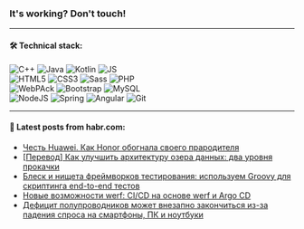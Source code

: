 ### It's working? Don't touch!

---

#### 🛠️ Technical stack:

![C++](https://img.shields.io/badge/C++-informational?logo=c%2B%2B&style=flat&logoColor=white&color=9C033A)
![Java](https://img.shields.io/badge/Java-informational?logo=java&style=flat&logoColor=white&color=007396)
![Kotlin](https://img.shields.io/badge/Kotlin-informational?logo=Kotlin&style=flat&logoColor=white&color=0095D5)
![JS](https://img.shields.io/badge/JS-informational?logo=javaScript&style=flat&logoColor=black&color=F7Df1E) <br>
![HTML5](https://img.shields.io/badge/HTML5-informational?logo=html5&style=flat&logoColor=white&color=E34F26)
![CSS3](https://img.shields.io/badge/CSS3-informational?logo=css3&style=flat&logoColor=white&color=157286)
![Sass](https://img.shields.io/badge/Saas-informational?logo=sass&style=flat&logoColor=white&color=hotpink)
![PHP](https://img.shields.io/badge/PHP-informational?logo=php&style=flat&logoColor=white&color=777BB4) <br>
![WebPAck](https://img.shields.io/badge/WebPack-informational?logo=webPack&style=flat&logoColor=white&color=FF6F00)
![Bootstrap](https://img.shields.io/badge/Bootstrap-informational?logo=Bootstrap&style=flat&logoColor=white&color=7952B3)
![MySQL](https://img.shields.io/badge/MySQL-informational?logo=MySQL&style=flat&logoColor=white&color=00f) <br>
![NodeJS](https://img.shields.io/badge/NodeJS-informational?logo=node.js&style=flat&logoColor=white&color=43853D)
![Spring](https://img.shields.io/badge/Spring-informational?logo=Spring&style=flat&logoColor=white&color=0A9EDC)
![Angular](https://img.shields.io/badge/Vue-informational?logo=vue.js&style=flat&logoColor=white&color=red)
![Git](https://img.shields.io/badge/Git-informational?logo=git&style=flat&logoColor=white&color=darkorange)

___

#### 💬 Latest posts from habr.com:

<!-- BLOG-POST-LIST:START -->
- [Честь Huawei. Как Honor обогнала своего прародителя](https://habr.com/ru/post/665294/?utm_source=habrahabr&utm_medium=rss&utm_campaign=665294)
- [[Перевод] Как улучшить архитектуру озера данных: два уровня прокачки](https://habr.com/ru/post/665870/?utm_source=habrahabr&utm_medium=rss&utm_campaign=665870)
- [Блеск и нищета фреймворков тестирования: используем Groovy для скриптинга end-to-end тестов](https://habr.com/ru/post/666334/?utm_source=habrahabr&utm_medium=rss&utm_campaign=666334)
- [Новые возможности werf: CI/CD на основе werf и Argo CD](https://habr.com/ru/post/666100/?utm_source=habrahabr&utm_medium=rss&utm_campaign=666100)
- [Дефицит полупроводников может внезапно закончиться из-за падения спроса на смартфоны, ПК и ноутбуки](https://habr.com/ru/post/653641/?utm_source=habrahabr&utm_medium=rss&utm_campaign=653641)
<!-- BLOG-POST-LIST:END -->
